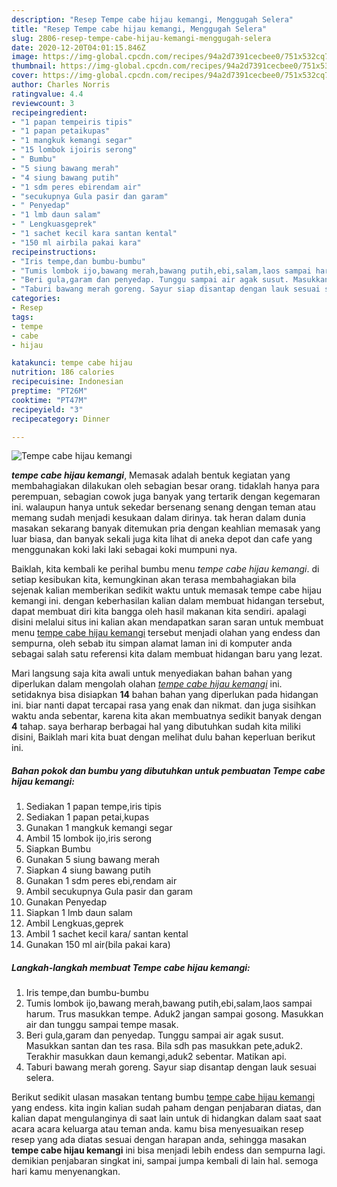 ```yaml
---
description: "Resep Tempe cabe hijau kemangi, Menggugah Selera"
title: "Resep Tempe cabe hijau kemangi, Menggugah Selera"
slug: 2806-resep-tempe-cabe-hijau-kemangi-menggugah-selera
date: 2020-12-20T04:01:15.846Z
image: https://img-global.cpcdn.com/recipes/94a2d7391cecbee0/751x532cq70/tempe-cabe-hijau-kemangi-foto-resep-utama.jpg
thumbnail: https://img-global.cpcdn.com/recipes/94a2d7391cecbee0/751x532cq70/tempe-cabe-hijau-kemangi-foto-resep-utama.jpg
cover: https://img-global.cpcdn.com/recipes/94a2d7391cecbee0/751x532cq70/tempe-cabe-hijau-kemangi-foto-resep-utama.jpg
author: Charles Norris
ratingvalue: 4.4
reviewcount: 3
recipeingredient:
- "1 papan tempeiris tipis"
- "1 papan petaikupas"
- "1 mangkuk kemangi segar"
- "15 lombok ijoiris serong"
- " Bumbu"
- "5 siung bawang merah"
- "4 siung bawang putih"
- "1 sdm peres ebirendam air"
- "secukupnya Gula pasir dan garam"
- " Penyedap"
- "1 lmb daun salam"
- " Lengkuasgeprek"
- "1 sachet kecil kara santan kental"
- "150 ml airbila pakai kara"
recipeinstructions:
- "Iris tempe,dan bumbu-bumbu"
- "Tumis lombok ijo,bawang merah,bawang putih,ebi,salam,laos sampai harum. Trus masukkan tempe. Aduk2 jangan sampai gosong. Masukkan air dan tunggu sampai tempe masak."
- "Beri gula,garam dan penyedap. Tunggu sampai air agak susut. Masukkan santan dan tes rasa. Bila sdh pas masukkan pete,aduk2. Terakhir masukkan daun kemangi,aduk2 sebentar. Matikan api."
- "Taburi bawang merah goreng. Sayur siap disantap dengan lauk sesuai selera."
categories:
- Resep
tags:
- tempe
- cabe
- hijau

katakunci: tempe cabe hijau 
nutrition: 186 calories
recipecuisine: Indonesian
preptime: "PT26M"
cooktime: "PT47M"
recipeyield: "3"
recipecategory: Dinner

---
```



![Tempe cabe hijau kemangi](https://img-global.cpcdn.com/recipes/94a2d7391cecbee0/751x532cq70/tempe-cabe-hijau-kemangi-foto-resep-utama.jpg)

<b><i>tempe cabe hijau kemangi</i></b>, Memasak adalah bentuk kegiatan yang membahagiakan dilakukan oleh sebagian besar orang. tidaklah hanya para perempuan, sebagian cowok juga banyak yang tertarik dengan kegemaran ini. walaupun hanya untuk sekedar bersenang senang dengan teman atau memang sudah menjadi kesukaan dalam dirinya. tak heran dalam dunia masakan sekarang banyak ditemukan pria dengan keahlian memasak yang luar biasa, dan banyak sekali juga kita lihat di aneka depot dan cafe yang menggunakan koki laki laki sebagai koki mumpuni nya.

Baiklah, kita kembali ke perihal bumbu menu <i>tempe cabe hijau kemangi</i>. di setiap kesibukan kita, kemungkinan akan terasa membahagiakan bila sejenak kalian memberikan sedikit waktu untuk memasak tempe cabe hijau kemangi ini. dengan keberhasilan kalian dalam membuat hidangan tersebut, dapat membuat diri kita bangga oleh hasil makanan kita sendiri. apalagi disini melalui situs ini kalian akan mendapatkan saran saran untuk membuat menu <u>tempe cabe hijau kemangi</u> tersebut menjadi olahan yang endess dan sempurna, oleh sebab itu simpan alamat laman ini di komputer anda sebagai salah satu referensi kita dalam membuat hidangan baru yang lezat.




Mari langsung saja kita awali untuk menyediakan bahan bahan yang diperlukan dalam mengolah olahan <u><i>tempe cabe hijau kemangi</i></u> ini. setidaknya bisa disiapkan <b>14</b> bahan bahan yang diperlukan pada hidangan ini. biar nanti dapat tercapai rasa yang enak dan nikmat. dan juga sisihkan waktu anda sebentar, karena kita akan membuatnya sedikit banyak dengan <b>4</b> tahap. saya berharap berbagai hal yang dibutuhkan sudah kita miliki disini, Baiklah mari kita buat dengan melihat dulu bahan keperluan berikut ini.

<!--inarticleads1-->

##### Bahan pokok dan bumbu yang dibutuhkan untuk pembuatan Tempe cabe hijau kemangi:

1. Sediakan 1 papan tempe,iris tipis
1. Sediakan 1 papan petai,kupas
1. Gunakan 1 mangkuk kemangi segar
1. Ambil 15 lombok ijo,iris serong
1. Siapkan  Bumbu
1. Gunakan 5 siung bawang merah
1. Siapkan 4 siung bawang putih
1. Gunakan 1 sdm peres ebi,rendam air
1. Ambil secukupnya Gula pasir dan garam
1. Gunakan  Penyedap
1. Siapkan 1 lmb daun salam
1. Ambil  Lengkuas,geprek
1. Ambil 1 sachet kecil kara/ santan kental
1. Gunakan 150 ml air(bila pakai kara)




<!--inarticleads2-->

##### Langkah-langkah membuat Tempe cabe hijau kemangi:

1. Iris tempe,dan bumbu-bumbu
1. Tumis lombok ijo,bawang merah,bawang putih,ebi,salam,laos sampai harum. Trus masukkan tempe. Aduk2 jangan sampai gosong. Masukkan air dan tunggu sampai tempe masak.
1. Beri gula,garam dan penyedap. Tunggu sampai air agak susut. Masukkan santan dan tes rasa. Bila sdh pas masukkan pete,aduk2. Terakhir masukkan daun kemangi,aduk2 sebentar. Matikan api.
1. Taburi bawang merah goreng. Sayur siap disantap dengan lauk sesuai selera.




Berikut sedikit ulasan masakan tentang bumbu <u>tempe cabe hijau kemangi</u> yang endess. kita ingin kalian sudah paham dengan penjabaran diatas, dan kalian dapat mengulanginya di saat lain untuk di hidangkan dalam saat saat acara acara keluarga atau teman anda. kamu bisa menyesuaikan resep resep yang ada diatas sesuai dengan harapan anda, sehingga masakan <b>tempe cabe hijau kemangi</b> ini bisa menjadi lebih endess dan sempurna lagi. demikian penjabaran singkat ini, sampai jumpa kembali di lain hal. semoga hari kamu menyenangkan.
